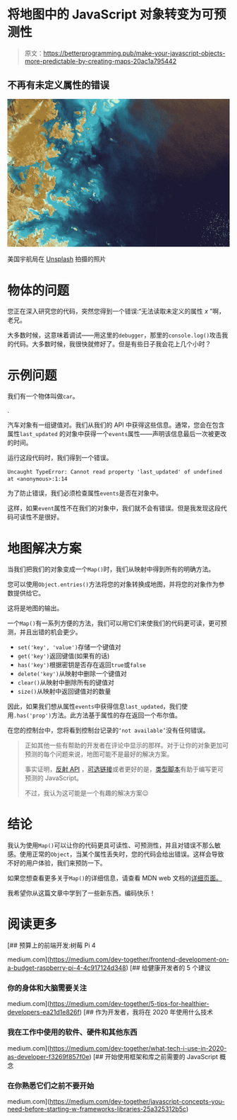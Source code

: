 # 将地图中的 JavaScript 对象转变为可预测性

> 原文：<https://betterprogramming.pub/make-your-javascript-objects-more-predictable-by-creating-maps-20ac1a795442>

## 不再有未定义属性的错误

![](img/4f2bf5ebae0fdbc2eef08feb22d8e712.png)

美国宇航局在 [Unsplash](https://unsplash.com/s/photos/earth?utm_source=unsplash&utm_medium=referral&utm_content=creditCopyText) 拍摄的照片

# 物体的问题

您正在深入研究您的代码，突然您得到一个错误:“无法读取未定义的属性 *x* ”啊，老兄。

大多数时候，这意味着调试——用这里的`debugger`，那里的`console.log()`攻击我的代码。大多数时候，我很快就修好了。但是有些日子我会花上几个小时？

# 示例问题

我们有一个物体叫做`car`。

.

汽车对象有一组键值对。我们从我们的 API 中获得这些信息。通常，您会在包含属性`last_updated` 的对象中获得一个`events`属性——声明该信息最后一次被更改的时间。

运行这段代码时，我们得到一个错误。

```
Uncaught TypeError: Cannot read property 'last_updated' of undefined at <anonymous>:1:14
```

为了防止错误，我们必须检查属性`events`是否在对象中。

这样，如果`event`属性不在我们的对象中，我们就不会有错误。但是我发现这段代码可读性不是很好。

# 地图解决方案

当我们把我们的对象变成一个`Map()`时，我们从映射中得到所有的明确方法。

您可以使用`Object.entries()`方法将您的对象转换成地图，并将您的对象作为参数提供给它。

这将是地图的输出。

一个`Map()`有一系列方便的方法，我们可以用它们来使我们的代码更可读，更可预测，并且出错的机会更少。

*   `set('key', 'value')`存储一个键值对
*   `get('key')`返回键值(如果有的话)
*   `has('key')`根据密钥是否存在返回`true`或`false`
*   `delete('key')`从映射中删除一个键值对
*   `clear()`从映射中删除所有的键值对
*   `size()`从映射中返回键值对的数量

因此，如果我们想从属性`events`中获得信息`last_updated`，我们使用`.has('prop')`方法。此方法基于属性的存在返回一个布尔值。

在您的控制台中，您将看到控制台记录的`‘not available’`没有任何错误。

> 正如其他一些有帮助的开发者在评论中显示的那样。对于让你的对象更加可预测的每个问题来说，地图可能不是最好的解决方案。
> 
> 事实证明，[反射 API](https://ponyfoo.com/articles/es6-reflection-in-depth) ，[可选链接](https://v8.dev/features/optional-chaining)或者更好的是，[类型脚本](http://www.typescriptlang.org/)有助于编写更可预测的 JavaScript。
> 
> 不过，我认为这可能是一个有趣的解决方案😉

# 结论

我认为使用`Map()`可以让你的代码更具可读性、可预测性，并且对错误不那么敏感。使用正常的`Object`，当某个属性丢失时，您的代码会给出错误。这样会导致不好的用户体验，我们来预防一下。

如果您想查看更多关于`Map()`的详细信息，请查看 MDN web 文档的[详细页面。](https://developer.mozilla.org/en-US/docs/Web/JavaScript/Reference/Global_Objects/Map)

我希望你从这篇文章中学到了一些新东西。编码快乐！

# 阅读更多

[](https://medium.com/dev-together/frontend-development-on-a-budget-raspberry-pi-4-4c917124d348) [## 预算上的前端开发:树莓 Pi 4

medium.com](https://medium.com/dev-together/frontend-development-on-a-budget-raspberry-pi-4-4c917124d348) [](https://medium.com/dev-together/5-tips-for-healthier-developers-ea21d1e826f) [## 给健康开发者的 5 个建议

### 你的身体和大脑需要关注

medium.com](https://medium.com/dev-together/5-tips-for-healthier-developers-ea21d1e826f) [](https://medium.com/dev-together/what-tech-i-use-in-2020-as-developer-f3269f857f0e) [## 作为开发者，我将在 2020 年使用什么技术

### 我在工作中使用的软件、硬件和其他东西

medium.com](https://medium.com/dev-together/what-tech-i-use-in-2020-as-developer-f3269f857f0e) [](https://medium.com/dev-together/javascript-concepts-you-need-before-starting-w-frameworks-libraries-25a325312b5c) [## 开始使用框架和库之前需要的 JavaScript 概念

### 在你熟悉它们之前不要开始

medium.com](https://medium.com/dev-together/javascript-concepts-you-need-before-starting-w-frameworks-libraries-25a325312b5c)